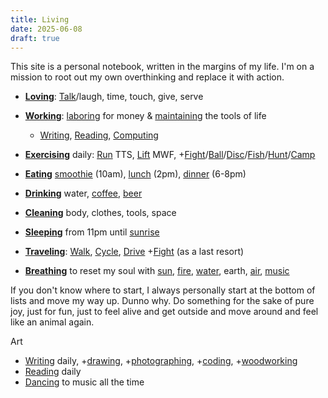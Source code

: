 ```yaml
---
title: Living
date: 2025-06-08
draft: true
---
```

This site is a personal notebook, written in the margins of my life. I'm on a mission to root out my own overthinking and replace it with action.

- **[Loving](/loving)**: [Talk](/talking)/laugh, time, touch, give, serve
- **[Working](/working)**: [laboring](/laboring) for money & [maintaining](/maintaining) the tools of life
	-  [Writing](/writing), [Reading](/reading), [Computing](/computing)

- **[Exercising](/exercising)** daily: [Run](/running) TTS, [Lift](/lifting) MWF, +[Fight](/fighting)/[Ball](/balling)/[Disc](/disc-golfing)/[Fish](/fishing)/[Hunt](/hunting)/[Camp](/camping)
- **[Eating](/eating)** [smoothie](/smoothie) (10am), [lunch](/lunchbox) (2pm), [dinner](/menu) (6-8pm)
- **[Drinking](/drinking)** water, [coffee](/coffee), [beer](/beer)
- **[Cleaning](/cleaning)** body, clothes, tools, space
- **[Sleeping](/sleeping)** from 11pm until [sunrise](/sunlight)
- **[Traveling](/traveling)**: [Walk](/walking), [Cycle](/cycling), [Drive](/driving) +[Fight](/fighting) (as a last resort)
- **[Breathing](/breathing)** to reset my soul with [sun](/sunlight), [fire](/fire), [water](/water), earth, [air](/air), [music](/music)

If you don't know where to start, I always personally start at the bottom of lists and move my way up. Dunno why. Do something for the sake of pure joy, just for fun, just to feel alive and get outside and move around and feel like an animal again.

Art
- [Writing](/writing) daily, +[drawing](/drawing), +[photographing](/photographing), +[coding](/coding), +[woodworking](/woodworking)
- [Reading](/reading) daily
- [Dancing](/dancing) to music all the time





